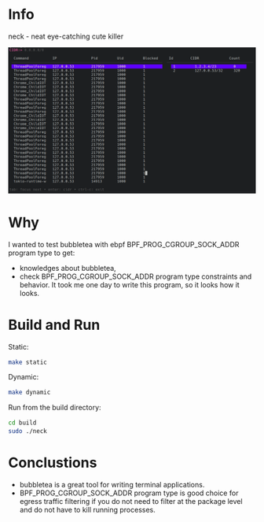 # Info
neck - neat eye-catching cute killer 

<img width="800" src="./screenshot.png" />

# Why
I wanted to test bubbletea with ebpf BPF_PROG_CGROUP_SOCK_ADDR program type to get:
- knowledges about bubbletea,
- check BPF_PROG_CGROUP_SOCK_ADDR program type constraints and behavior.
It took me one day to write this program, so it looks how it looks.

# Build and Run
Static:
```bash
make static
```
Dynamic:
```bash
make dynamic
```
Run from the build directory:
```bash
cd build
sudo ./neck 
```


# Conclustions
- bubbletea is a great tool for writing terminal applications.
- BPF_PROG_CGROUP_SOCK_ADDR program type is good choice for egress traffic filtering if you do not need to filter at the package level and do not have to kill running processes.